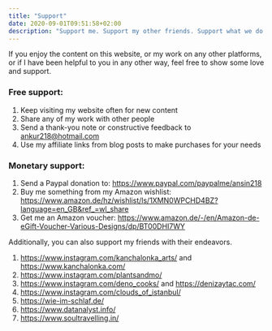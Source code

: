 ```yaml
---
title: "Support"
date: 2020-09-01T09:51:58+02:00
description: "Support me. Support my other friends. Support what we do."
---
```


If you enjoy the content on this website, or my work on any other platforms, or if I have been helpful to you in any other way, feel free to show some love and support.

### Free support:

1. Keep visiting my website often for new content
2. Share any of my work with other people
3. Send a thank-you note or constructive feedback to ankur218@hotmail.com
4. Use my affiliate links from blog posts to make purchases for your needs

### Monetary support:

1. Send a Paypal donation to: https://www.paypal.com/paypalme/ansin218
2. Buy me something from my Amazon wishlist: https://www.amazon.de/hz/wishlist/ls/1XMN0WPCHD4BZ?language=en_GB&ref_=wl_share
3. Get me an Amazon voucher: https://www.amazon.de/-/en/Amazon-de-eGift-Voucher-Various-Designs/dp/BT00DHI7WY

Additionally, you can also support my friends with their endeavors.

1. https://www.instagram.com/kanchalonka_arts/ and https://www.kanchalonka.com/ 
2. https://www.instagram.com/plantsandmo/
3. https://www.instagram.com/deno_cooks/ and https://denizaytac.com/
4. https://www.instagram.com/clouds_of_istanbul/
5. https://wie-im-schlaf.de/
6. https://www.datanalyst.info/
7. https://www.soultravelling.in/